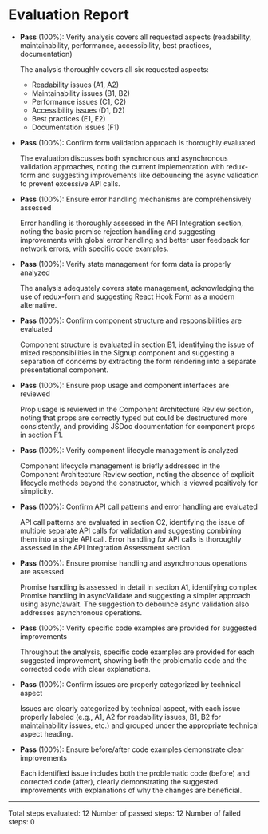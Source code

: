 # Evaluation Report

- **Pass** (100%): Verify analysis covers all requested aspects (readability, maintainability, performance, accessibility, best practices, documentation)
  
  The analysis thoroughly covers all six requested aspects:
  - Readability issues (A1, A2)
  - Maintainability issues (B1, B2)
  - Performance issues (C1, C2)
  - Accessibility issues (D1, D2)
  - Best practices (E1, E2)
  - Documentation issues (F1)

- **Pass** (100%): Confirm form validation approach is thoroughly evaluated
  
  The evaluation discusses both synchronous and asynchronous validation approaches, noting the current implementation with redux-form and suggesting improvements like debouncing the async validation to prevent excessive API calls.

- **Pass** (100%): Ensure error handling mechanisms are comprehensively assessed
  
  Error handling is thoroughly assessed in the API Integration section, noting the basic promise rejection handling and suggesting improvements with global error handling and better user feedback for network errors, with specific code examples.

- **Pass** (100%): Verify state management for form data is properly analyzed
  
  The analysis adequately covers state management, acknowledging the use of redux-form and suggesting React Hook Form as a modern alternative.

- **Pass** (100%): Confirm component structure and responsibilities are evaluated
  
  Component structure is evaluated in section B1, identifying the issue of mixed responsibilities in the Signup component and suggesting a separation of concerns by extracting the form rendering into a separate presentational component.

- **Pass** (100%): Ensure prop usage and component interfaces are reviewed
  
  Prop usage is reviewed in the Component Architecture Review section, noting that props are correctly typed but could be destructured more consistently, and providing JSDoc documentation for component props in section F1.

- **Pass** (100%): Verify component lifecycle management is analyzed
  
  Component lifecycle management is briefly addressed in the Component Architecture Review section, noting the absence of explicit lifecycle methods beyond the constructor, which is viewed positively for simplicity.

- **Pass** (100%): Confirm API call patterns and error handling are evaluated
  
  API call patterns are evaluated in section C2, identifying the issue of multiple separate API calls for validation and suggesting combining them into a single API call. Error handling for API calls is thoroughly assessed in the API Integration Assessment section.

- **Pass** (100%): Ensure promise handling and asynchronous operations are assessed
  
  Promise handling is assessed in detail in section A1, identifying complex Promise handling in asyncValidate and suggesting a simpler approach using async/await. The suggestion to debounce async validation also addresses asynchronous operations.

- **Pass** (100%): Verify specific code examples are provided for suggested improvements
  
  Throughout the analysis, specific code examples are provided for each suggested improvement, showing both the problematic code and the corrected code with clear explanations.

- **Pass** (100%): Confirm issues are properly categorized by technical aspect
  
  Issues are clearly categorized by technical aspect, with each issue properly labeled (e.g., A1, A2 for readability issues, B1, B2 for maintainability issues, etc.) and grouped under the appropriate technical aspect heading.

- **Pass** (100%): Ensure before/after code examples demonstrate clear improvements
  
  Each identified issue includes both the problematic code (before) and corrected code (after), clearly demonstrating the suggested improvements with explanations of why the changes are beneficial.

---

Total steps evaluated: 12
Number of passed steps: 12
Number of failed steps: 0